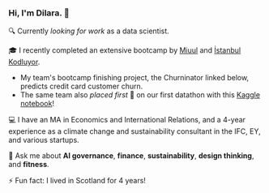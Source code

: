 ### Hi, I'm Dilara. 👋

🔍 Currently *looking for work* as a data scientist. 

🎓 I recently completed an extensive bootcamp by [Miuul](https://miuul.com) and [İstanbul Kodluyor](https://istanbulkodluyor.com/istanbul-kodluyor). 
- My team's bootcamp finishing project, the Churninator linked below, predicts credit card customer churn.
- The same team also *placed first* 🥇 on our first datathon with this [Kaggle notebook](https://www.kaggle.com/code/edacelikeloglu/upschoolxbitexen-datathon-mar24)! 

💻 I have an MA in Economics and International Relations, and a 4-year experience as a climate change and sustainability consultant in the IFC, EY, and various startups.

💬 Ask me about **AI governance**, **finance**, **sustainability**, **design thinking**, and **fitness**. <br>

⚡ Fun fact: I lived in Scotland for 4 years!
